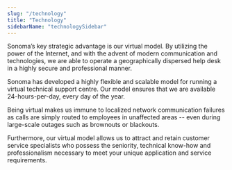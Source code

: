 ```yaml
---
slug: "/technology"
title: "Technology"
sidebarName: "technologySidebar"
---
```


Sonoma’s key strategic advantage is our virtual model. By utilizing the power of the Internet, and with the advent of modern communication and technologies, we are able to operate a geographically dispersed help desk in a highly secure and professional manner.

Sonoma has developed a highly flexible and scalable model for running a virtual technical support centre. Our model ensures that we are available 24-hours-per-day, every day of the year.

Being virtual makes us immune to localized network communication failures as calls are simply routed to employees in unaffected areas -- even during large-scale outages such as brownouts or blackouts.

Furthermore, our virtual model allows us to attract and retain customer service specialists who possess the seniority, technical know-how and professionalism necessary to meet your unique application and service requirements.
